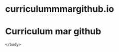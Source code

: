 # curriculummmargithub.io
<html>
  <head ></head>
  <body>
    <h1>Curriculum mar github</h1>
    
    </body>
  
  
  </html>
